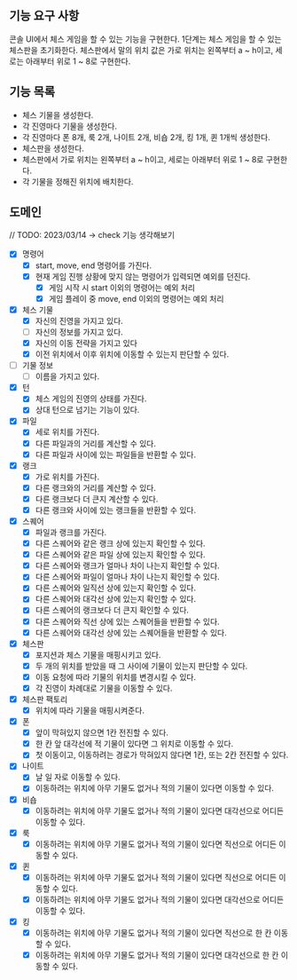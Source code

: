 ## 기능 요구 사항

콘솔 UI에서 체스 게임을 할 수 있는 기능을 구현한다.
1단계는 체스 게임을 할 수 있는 체스판을 초기화한다.
체스판에서 말의 위치 값은 가로 위치는 왼쪽부터 a ~ h이고, 세로는 아래부터 위로 1 ~ 8로 구현한다.

## 기능 목록

- 체스 기물을 생성한다.
- 각 진영마다 기물을 생성한다.
- 각 진영마다 폰 8개, 룩 2개, 나이트 2개, 비숍 2개, 킹 1개, 퀸 1개씩 생성한다.
- 체스판을 생성한다.
- 체스판에서 가로 위치는 왼쪽부터 a ~ h이고, 세로는 아래부터 위로 1 ~ 8로 구현한다.
- 각 기물을 정해진 위치에 배치한다.

## 도메인

// TODO: 2023/03/14 -> check 기능 생각해보기

- [x] 명령어
  - [x] start, move, end 명령어를 가진다.
  - [x] 현재 게임 진행 상황에 맞지 않는 명령어가 입력되면 예외를 던진다.
    - [x] 게임 시작 시 start 이외의 명령어는 예외 처리
    - [x] 게임 플레이 중 move, end 이외의 명령어는 예외 처리

- [x] 체스 기물
  - [x] 자신의 진영을 가지고 있다.
  - [ ] 자신의 정보를 가지고 있다.
  - [x] 자신의 이동 전략을 가지고 있다
  - [x] 이전 위치에서 이후 위치에 이동할 수 있는지 판단할 수 있다.

- [ ] 기물 정보
  - [ ] 이름을 가지고 있다.

- [x] 턴
  - [x] 체스 게임의 진영의 상태를 가진다.
  - [x] 상대 턴으로 넘기는 기능이 있다.

- [x] 파일
  - [x] 세로 위치를 가진다.
  - [x] 다른 파일과의 거리를 계산할 수 있다.
  - [x] 다른 파일과 사이에 있는 파일들을 반환할 수 있다.

- [x] 랭크
  - [x] 가로 위치를 가진다.
  - [x] 다른 랭크와의 거리를 계산할 수 있다.
  - [x] 다른 랭크보다 더 큰지 계산할 수 있다.
  - [x] 다른 랭크와 사이에 있는 랭크들을 반환할 수 있다.

- [x] 스퀘어
  - [x] 파일과 랭크를 가진다.
  - [x] 다른 스퀘어와 같은 랭크 상에 있는지 확인할 수 있다.
  - [x] 다른 스퀘어와 같은 파일 상에 있는지 확인할 수 있다.
  - [x] 다른 스퀘어와 랭크가 얼마나 차이 나는지 확인할 수 있다.
  - [x] 다른 스퀘어와 파일이 얼마나 차이 나는지 확인할 수 있다.
  - [x] 다른 스퀘어와 일직선 상에 있는지 확인할 수 있다.
  - [x] 다른 스퀘어와 대각선 상에 있는지 확인할 수 있다.
  - [x] 다른 스퀘어의 랭크보다 더 큰지 확인할 수 있다.
  - [x] 다른 스퀘어와 직선 상에 있는 스퀘어들을 반환할 수 있다.
  - [x] 다른 스퀘어와 대각선 상에 있는 스퀘어들을 반환할 수 있다.

- [x] 체스판
  - [x] 포지션과 체스 기물을 매핑시키고 있다.
  - [x] 두 개의 위치를 받았을 때 그 사이에 기물이 있는지 판단할 수 있다.
  - [x] 이동 요청에 따라 기물의 위치를 변경시킬 수 있다.
  - [x] 각 진영이 차례대로 기물을 이동할 수 있다.

- [x] 체스판 팩토리
  - [x] 위치에 따라 기물을 매핑시켜준다.

- [x] 폰
  - [x] 앞이 막혀있지 않으면 1칸 전진할 수 있다.
  - [x] 한 칸 앞 대각선에 적 기물이 있다면 그 위치로 이동할 수 있다.
  - [x] 첫 이동이고, 이동하려는 경로가 막혀있지 않다면 1칸, 또는 2칸 전진할 수 있다.

- [x] 나이트
  - [x] 날 일 자로 이동할 수 있다.
  - [x] 이동하려는 위치에 아무 기물도 없거나 적의 기물이 있다면 이동할 수 있다.

- [x] 비숍
  - [x] 이동하려는 위치에 아무 기물도 없거나 적의 기물이 있다면 대각선으로 어디든 이동할 수 있다.

- [x] 룩
  - [x] 이동하려는 위치에 아무 기물도 없거나 적의 기물이 있다면 직선으로 어디든 이동할 수 있다.

- [x] 퀸
  - [x] 이동하려는 위치에 아무 기물도 없거나 적의 기물이 있다면 직선으로 어디든 이동할 수 있다.
  - [x] 이동하려는 위치에 아무 기물도 없거나 적의 기물이 있다면 대각선으로 어디든 이동할 수 있다.

- [x] 킹
  - [x] 이동하려는 위치에 아무 기물도 없거나 적의 기물이 있다면 직선으로 한 칸 이동할 수 있다.
  - [x] 이동하려는 위치에 아무 기물도 없거나 적의 기물이 있다면 대각선으로 한 칸 이동할 수 있다.
